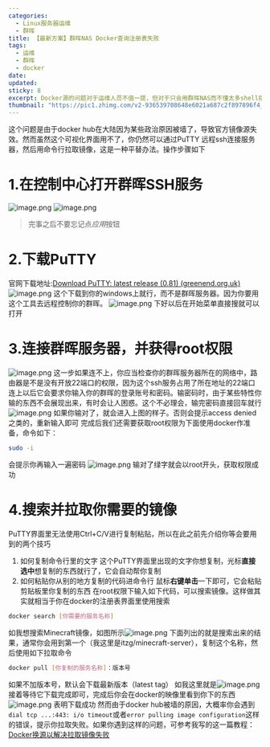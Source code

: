 ```yaml
---
categories:
  - Linux服务器运维
  - 群晖
title: 【最新方案】群晖NAS Docker查询注册表失败
tags:
  - 运维
  - 群晖
  - docker
date: 
updated: 
sticky: 8
excerpt: Docker源的问题对于运维人员不值一提，但对于只会用群晖NAS而不懂太多shell指令的人就会显得十分头疼
thumbnail: "https://pic1.zhimg.com/v2-936539708648e6021a687c2f897896f4_r.jpg"
---
```

这个问题是由于docker hub在大陆因为某些政治原因被墙了，导致官方镜像源失效。然而虽然这个可视化界面用不了，你仍然可以通过PuTTY 远程ssh连接服务器，然后用命令行拉取镜像，这是一种平替办法。操作步骤如下
# 1.在控制中心打开群晖SSH服务
![image.png](https://leaves520-1326362500.cos.ap-nanjing.myqcloud.com/20240722104848.png)
![image.png](https://leaves520-1326362500.cos.ap-nanjing.myqcloud.com/20240722104915.png)
> 完事之后不要忘记点*应用*按钮

# 2.下载PuTTY
官网下载地址:[Download PuTTY: latest release (0.81) (greenend.org.uk)](https://www.chiark.greenend.org.uk/~sgtatham/putty/latest.html)
![image.png](https://leaves520-1326362500.cos.ap-nanjing.myqcloud.com/20240722105431.png)
这个下载到你的windows上就行，而不是群晖服务器。因为你要用这个工具去远程控制你的群晖。
![image.png](https://leaves520-1326362500.cos.ap-nanjing.myqcloud.com/20240722105649.png)
下好以后在开始菜单直接搜就可以打开

# 3.连接群晖服务器，并获得root权限
![image.png](https://leaves520-1326362500.cos.ap-nanjing.myqcloud.com/20240722110158.png)
这一步如果连不上，你应当检查你的群晖服务器所在的网络中，路由器是不是没有开放22端口的权限，因为这个ssh服务占用了所在地址的22端口
连上以后它会要求你输入你的群晖的登录账号和密码。输密码时，由于某些特性你输的东西不会展现出来，有时会让人困惑。这个不必理会，输完密码直接回车就行
![image.png](https://leaves520-1326362500.cos.ap-nanjing.myqcloud.com/20240722110942.png)
如果你输对了，就会进入上图的样子。否则会提示access denied之类的，重新输入即可
完成后我们还需要获取root权限为下面使用docker作准备，命令如下：
``` bash
sudo -i
```
会提示你再输入一遍密码
![image.png](https://leaves520-1326362500.cos.ap-nanjing.myqcloud.com/20240722111503.png)
输对了绿字就会以root开头，获取权限成功

# 4.搜索并拉取你需要的镜像
PuTTY界面里无法使用Ctrl+C/V进行复制粘贴，所以在此之前先介绍你等会要用到的两个技巧
1. 如何复制命令行里的文字
   这个PuTTY界面里出现的文字你想复制，光标**直接选中**想复制的东西就行了，它会自动帮你复制
2. 如何粘贴你从别的地方复制的代码进命令行
   鼠标**右键单击**一下即可，它会粘贴剪贴板里你复制的东西
在root权限下输入如下代码，可以搜索镜像。这样做其实就相当于你在docker的注册表界面里使用搜索
``` bash
docker search [你需要的服务名称]
```
如我想搜索Minecraft镜像，如图所示![image.png](https://leaves520-1326362500.cos.ap-nanjing.myqcloud.com/20240722113204.png)
下面列出的就是搜索出来的结果，通常你会用到第一个（我这里是itzg/minecraft-server），复制这个名称，然后使用如下拉取命令
``` bash
docker pull [你复制的服务名称]：版本号
```
如果不加版本号，默认会下载最新版本（latest tag）
如我这里就是![image.png](https://leaves520-1326362500.cos.ap-nanjing.myqcloud.com/20240722113535.png)
接着等待它下载完成即可，完成后你会在docker的映像里看到你下的东西
![image.png](https://leaves520-1326362500.cos.ap-nanjing.myqcloud.com/20240722113921.png)
表明下载成功
然而由于docker hub被墙的原因，大概率你会遇到`dial tcp ...:443: i/o timeout`或者`error pulling image configuration`这样的错误，提示你拉取失败。如果你遇到这样的问题，可参考我写的这一篇教程：
[Docker换源以解决拉取镜像失败](../docker/【docker换源】Docker拉取镜像失败)
